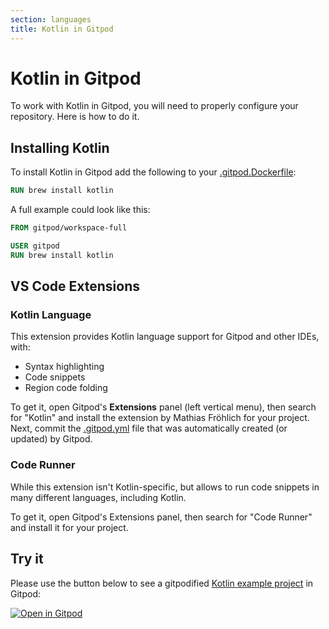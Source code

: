 ```yaml
---
section: languages
title: Kotlin in Gitpod
---
```


<script context="module">
  export const prerender = true;
</script>

# Kotlin in Gitpod

To work with Kotlin in Gitpod, you will need to properly configure your repository. Here is how to do it.

## Installing Kotlin

To install Kotlin in Gitpod add the following to your [.gitpod.Dockerfile](/docs/config-docker):

```dockerfile
RUN brew install kotlin
```

A full example could look like this:

```dockerfile
FROM gitpod/workspace-full

USER gitpod
RUN brew install kotlin
```

## VS Code Extensions

### Kotlin Language

This extension provides Kotlin language support for Gitpod and other IDEs, with:

- Syntax highlighting
- Code snippets
- Region code folding

To get it, open Gitpod's **Extensions** panel (left vertical menu), then search for "Kotlin" and install the extension by Mathias Fröhlich for your project. Next, commit the [.gitpod.yml](/docs/configure/projects/gitpod-yaml) file that was automatically created (or updated) by Gitpod.

### Code Runner

While this extension isn't Kotlin-specific, but allows to run code snippets in many different languages, including Kotlin.

To get it, open Gitpod's Extensions panel, then search for "Code Runner" and install it for your project.

## Try it

Please use the button below to see a gitpodified [Kotlin example project](https://github.com/gitpod-io/Gitpod-Kotlin) in Gitpod:

[![Open in Gitpod](https://gitpod.io/button/open-in-gitpod.svg)](https://gitpod.io/#https://github.com/gitpod-io/Gitpod-Kotlin)
